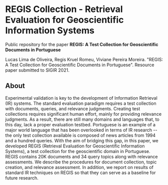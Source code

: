 # REGIS Collection - Retrieval Evaluation for Geoscientific Information Systems

Public repository for the paper **REGIS: A Test Collection for Geoscientific Documents in Portuguese**

Lucas Lima de Oliveira, Regis Kruel Romeu, Viviane Pereira Moreira. "REGIS: A Test Collection for Geoscientific Documents in Portuguese".
Resource paper submitted to SIGIR 2021.

## About

Experimental validation is key to the development of Information Retrieval (IR) systems. The standard evaluation paradigm requires a test collection with documents, queries, and relevance judgments. Creating test collections requires significant human effort, mainly for providing relevance judgments. As a result, there are still many domains and languages that, to this day, lack a proper evaluation testbed. Portuguese is an example of a major world language that has been overlooked in terms of IR research -- the only test collection available is composed of news articles from 1994 and a hundred queries.  With the aim of bridging this gap, in this paper, we developed REGIS (Retrieval Evaluation for Geoscientific Information Systems), a test collection for the geoscientific domain in Portuguese. REGIS contains 20K documents and 34 query topics along with relevance assessments. We describe the procedures for document collection, topic creation, and relevance assessment. In addition, we report on results of standard IR techniques on REGIS so that they can serve as a baseline for future research.
